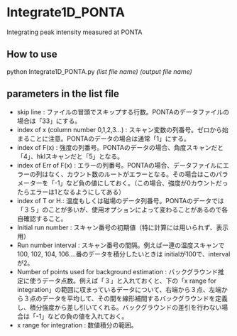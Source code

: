 # Integrate1D_PONTA
Integrating peak intensity measured at PONTA

## How to use
python Integrate1D_PONTA.py _(list file name)_ _(output file name)_

## parameters in the list file
- skip line :
ファイルの冒頭でスキップする行数。PONTAのデータファイルの場合は「33」にする。
- index of x  (column number 0,1,2,3...) :
スキャン変数の列番号。ゼロから始まることに注意。PONTAのデータの場合は通常「1」にする。
- index of F(x) : 強度の列番号。PONTAのデータの場合、角度スキャンだと「4」、hklスキャンだと「5」となる。
- index of Err of F(x) : エラーの列番号。PONTAの場合、データファイルにエラーの列はなく、カウント数のルートがエラーとなる。その場合はこのパラメーターを「-1」など負の値にしておく。（この場合、強度が0カウントだったらエラーは1となるようにしてある）
- index of T or H.: 温度もしくは磁場のデータ列番号。PONTAのデータでは「３５」のことが多いが、使用オプションによって変わることがあるので各自確認すること。
- Initial run number : スキャン番号の初期値（特に計算には用いられず、表示用）
- Run number interval : スキャン番号の間隔。例えば一連の温度スキャンで100, 102, 104, 106....番のデータを積分したいときは initialが100で、intervalが2。
- Number of points used for background estimation : バックグラウンド推定に使うデータ点数。例えば「３」と入れておくと、下の「x range for integration」の範囲に収まっているデータについて、右端から３点、左端から３点のデータを平均して、その間を線形補間するバックグラウンドを定義し、積分強度から差し引いてくれる。バックグラウンドの差引を行わない場合は「-1」などの負の値を入れておく。 
- x range for integration : 数値積分の範囲。
